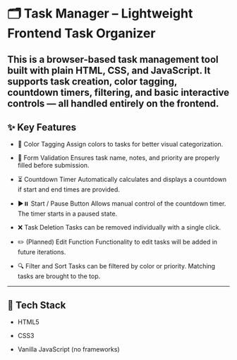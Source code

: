 # 🗂️ Task Manager – Lightweight Frontend Task Organizer

This is a browser-based task management tool built with plain HTML, CSS, and JavaScript. It supports task creation, color tagging, countdown timers, filtering, and basic interactive controls — all handled entirely on the frontend.
---
## ✨ Key Features
- 🎨 Color Tagging
Assign colors to tasks for better visual categorization.

- 📝 Form Validation
Ensures task name, notes, and priority are properly filled before submission.

- ⏳ Countdown Timer
Automatically calculates and displays a countdown if start and end times are provided.

- ▶️⏸️ Start / Pause Button
Allows manual control of the countdown timer. The timer starts in a paused state.

- ❌ Task Deletion
Tasks can be removed individually with a single click.

- ✏️ (Planned) Edit Function
Functionality to edit tasks will be added in future iterations.

- 🔍 Filter and Sort
Tasks can be filtered by color or priority. Matching tasks are brought to the top.
---
## 🧰 Tech Stack
- HTML5

- CSS3

- Vanilla JavaScript (no frameworks)
